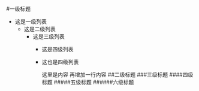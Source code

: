 #一级标题
* 这是一级列表
    * 这是二级列表
        * 这是三级列表
            * 这是四级列表
            * 这也是四级列表
                 
                 这里是内容
                 再增加一行内容
##二级标题
###三级标题
####四级标题
#####五级标题
######六级标题
